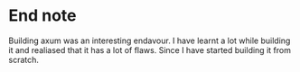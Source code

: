 # End note

Building axum was an interesting endavour. I have learnt a lot while building it and realiased that it has a lot of flaws. Since I have started building it from scratch.
